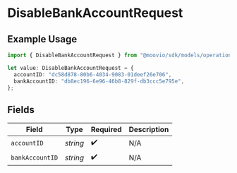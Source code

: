 # DisableBankAccountRequest

## Example Usage

```typescript
import { DisableBankAccountRequest } from "@moovio/sdk/models/operations";

let value: DisableBankAccountRequest = {
  accountID: "dc58d878-80b6-4034-9083-01deef26e706",
  bankAccountID: "db8ec196-6e96-46b8-829f-db3ccc5e795e",
};
```

## Fields

| Field              | Type               | Required           | Description        |
| ------------------ | ------------------ | ------------------ | ------------------ |
| `accountID`        | *string*           | :heavy_check_mark: | N/A                |
| `bankAccountID`    | *string*           | :heavy_check_mark: | N/A                |